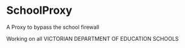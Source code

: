# SchoolProxy
A Proxy to bypass the school firewall

Working on all VICTORIAN DEPARTMENT OF EDUCATION SCHOOLS
